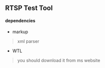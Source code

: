 
## RTSP Test Tool

#### dependencies
* markup
> xml parser

* WTL
> you should download it from ms website
